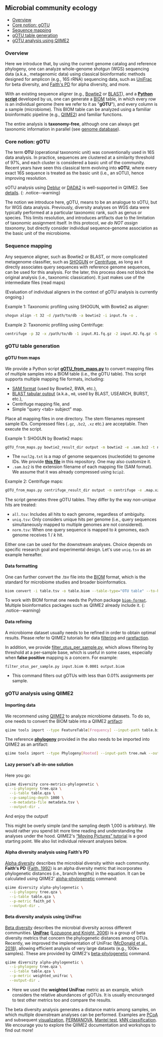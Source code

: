 
## Microbial community ecology

- [Overview](#overview)
- [Core notion: gOTU](#core-notion-gotu)
- [Sequence mapping](#sequence-mapping)
- [gOTU table generation](#gotu-table-generation)
- [gOTU analysis using QIIME2](#gotu-analysis-using-qiime2)


### Overview

Here we introduce that, by using the current genome catalog and reference phylogeny, one can analyze whole-genome shotgun (WGS) sequencing data (a.k.a., metagenomic data) using classical bioinformatic methods designed for amplicon (e.g., 16S rRNA) sequencing data, such as [UniFrac](https://en.wikipedia.org/wiki/UniFrac) for beta diversity, and [Faith's PD](https://en.wikipedia.org/wiki/Phylogenetic_diversity) for alpha diversity, and more.

With an existing sequence aligner (e.g., [Bowtie2](http://bowtie-bio.sourceforge.net/bowtie2/index.shtml) or [BLAST](https://blast.ncbi.nlm.nih.gov/Blast.cgi)), and a [**Python script**](../code/scripts/gOTU_from_maps.py) developed by us, one can generate a [BIOM](http://biom-format.org/) table, in which every row is an individual genome (here we refer to it as "**gOTU**"), and every column is a sample (microbiome). This BIOM table can be analyzed using a familiar bioinformatic pipeline (e.g., [QIIME2](https://qiime2.org/)) and familiar functions.

The entire analysis is **taxonomy-free**, although one can always get taxonomic information in parallel (see [genome database](genome_database)).


### Core notion: gOTU

The term **OTU** (operational taxonomic unit) was conventionally used in 16S data analysis. In practice, sequences are clustered at a similarity threshold of 97%, and each cluster is considered a basic unit of the community. Recent years have seen this classical term evolving into **sOTU**, where every exact 16S sequence is treated as the basic unit (i.e., an sOTU), hence improving resolution.

sOTU analysis using [Deblur](https://github.com/biocore/deblur) or [DADA2](https://benjjneb.github.io/dada2/) is well-supported in QIIME2. See [details](https://docs.qiime2.org/2020.2/tutorials/qiime2-for-experienced-microbiome-researchers/#denoising).
{: .notice--warning}

The notion we introduce here, gOTU, means to be an analogue to sOTU, but for WGS data analysis. Previously, diversity analyses on WGS data were typically performed at a particular taxonomic rank, such as genus or species. This limits resolution, and introduces artifacts due to the limitation of taxonomic assignment itself. In this protocol, _we do NOT assign taxonomy_, but directly consider individual sequence-genome association as the basic unit of the microbiome.


### Sequence mapping

Any sequence aligner, such as Bowtie2 or BLAST, or more complicated metagenome classifier, such as [SHOGUN](https://github.com/knights-lab/SHOGUN) or [Centrifuge](https://ccb.jhu.edu/software/centrifuge/), as long as it directly associates query sequences with reference genome sequences, can be used for this analysis. For the later, this process does not block the original analysis (i.e., taxonomic classication). It just makes use of the intermediate files (read maps)

(Evaluation of individual aligners in the context of gOTU analysis is currently ongoing.)

Example 1: Taxonomic profiling using SHOGUN, with Bowtie2 as aligner:

```bash
shogun align -t 32 -d /path/to/db -a bowtie2 -i input.fa -o .
```

Example 2: Taxonomic profiling using Centrifuge:

```bash
centrifuge -p 32 -x /path/to/db -1 input.R1.fq.gz -2 input.R2.fq.gz -S output.map
```


### gOTU table generation

#### gOTU from maps

We provide a Python script [**gOTU_from_maps.py**](../code/scripts/gOTU_from_maps.py) to convert mapping files of multiple samples into a BIOM table (i.e., the gOTU table). This script supports multiple mapping file formats, including:
- [SAM format](https://en.wikipedia.org/wiki/SAM_(file_format)) (used by Bowtie2, BWA, etc.),
- [BLAST tabular output](http://www.metagenomics.wiki/tools/blast/blastn-output-format-6) (a.k.a., `m8`, used by BLAST, USEARCH, BURST, etc.),
- Centrifuge mapping file, and
- Simple "query \<tab\> subject" map.

Place all mapping files in one directory. The stem filenames represent sample IDs. Compressed files (`.gz`, `.bz2`, `.xz` etc.) are acceptable. Then execute the script.

Example 1: SHOGUN by Bowtie2 maps:

```bash
gOTU_from_maps.py bowtie2_result_dir output -m bowtie2 -e .sam.bz2 -t nucl2g.txt
```

- The `nucl2g.txt` is a map of genome sequences (nucleotide) to genome IDs. We provide [**this file**](../data/genomes/nucl2g.txt.bz2) in this repository. One may also customize it.
- `.sam.bz2` is the extension filename of each mapping file (SAM format). We assume that it was already compressed using `bzip2`.

Example 2: Centrifuge maps:

```bash
gOTU_from_maps.py centrifuge_result_dir output -m centrifuge -e .map.xz -t nucl2g.txt
```

The script generates three gOTU tables. They differ by the way _non-unique_ hits are treated:

- `all.tsv`: Includes all hits to each genome, regardless of ambiguity.
- `uniq.tsv`: Only considers unique hits per genome (i.e., query sequences simultaneously mapped to multiple genomes are not considered).
- `norm.tsv`: When one query sequence is mapped to _k_ genomes, each genome receives 1 / _k_ hit.

Either one can be used for the downstream analyses. Choice depends on specific research goal and experimental design. Let's use `uniq.tsv` as an example hereafter.

#### Data formatting

One can further convert the .tsv file into the [BIOM](http://biom-format.org/) format, which is the standard for microbiome studies and broader bioinformatics.

```bash
biom convert -i table.tsv -o table.biom --table-type="OTU table" --to-hdf5
```

To work with BIOM format one needs the Python package [`biom-format`](https://pypi.org/project/biom-format/). Multiple bioinformatics packages such as QIIME2 already include it. 
{: .notice--warning}

#### Data refining

A microbiome dataset usually needs to be refined in order to obtain optimal results. Please refer to QIIME2 tutorials for data [filtering](https://docs.qiime2.org/2020.2/tutorials/filtering/) and [rarefaction](https://docs.qiime2.org/2020.2/plugins/available/feature-table/rarefy/).

In addition, we provide [filter_otus_per_sample.py](../code/scripts/filter_otus_per_sample.py), which allows filtering by threshold at a per-sample base, which is useful in some cases, especially when **false positive** mapping is a concern. For example:

```bash
filter_otus_per_sample.py input.biom 0.0001 output.biom
```

- This command filters out gOTUs with less than 0.01% assignments per sample.


### gOTU analysis using QIIME2

#### Importing data

We recommend using [QIIME2](https://qiime2.org/) to analyze microbiome datasets. To do so, one needs to convert the BIOM table into a QIIME2 [artifact](https://docs.qiime2.org/2020.2/concepts/#data-files-qiime-2-artifacts):

```bash
qiime tools import --type FeatureTable[Frequency] --input-path table.biom --output-path table.qza
```

The reference [**phylogeny**](../data/trees/astral/branch_length/cons/collapsed/astral.cons.nid.e5p50.nwk) provided in the also needs to be imported into QIIME2 as an artifact:

```bash
qiime tools import --type Phylogeny[Rooted] --input-path tree.nwk --output-path tree.qza
```

#### Lazy person's all-in-one solution

Here you go:

```bash
qiime diversity core-metrics-phylogenetic \
  --i-phylogeny tree.qza \
  --i-table table.qza \
  --p-sampling-depth 1000 \
  --m-metadata-file metadata.tsv \
  --output-dir .
```

And enjoy the output!

This might be overly simple (and the sampling depth 1,000 is arbitrary). We would rather you spend bit more time reading and understanding the analyses under the hood. QIIME2's [“Moving Pictures” tutorial](https://docs.qiime2.org/2020.2/tutorials/moving-pictures/) is a good starting point. We also list individual relevant analyses below.

#### Alpha diversity analysis using Faith's PD

[Alpha diversity](https://en.wikipedia.org/wiki/Alpha_diversity) describes the microbial diversity within each community. **Faith's PD** ([Faith, 1992](https://www.sciencedirect.com/science/article/abs/pii/0006320792912013)) is an alpha diversity metric that incorporates phylogenetic distances (i.e., branch lengths) in the equation. It can be calculated using QIIME2' [alpha-phylogenetic](https://docs.qiime2.org/2020.2/plugins/available/diversity/alpha-phylogenetic/) command:

```bash
qiime diversity alpha-phylogenetic \
  --i-phylogeny tree.qza \
  --i-table table.qza \
  --p-metric faith_pd \
  --output-dir .
```

#### Beta diversity analysis using UniFrac

[Beta diversity](https://en.wikipedia.org/wiki/Beta_diversity) describes the microbial diversity across different communities. [**UniFrac**](https://en.wikipedia.org/wiki/UniFrac) ([Lozupone and Knight, 2006](https://aem.asm.org/content/71/12/8228)) is a group of beta diversity metrics that concern the phylogenetic distances among OTUs. Recently, we improved the implementation of UniFrac ([McDonald et al., 2018](https://www.nature.com/articles/s41592-018-0187-8)), allowing efficient analysis of very large datasets (e.g., 100k+ samples). These are provided by QIIME2's [beta-phylogenetic](https://docs.qiime2.org/2020.2/plugins/available/diversity/beta-phylogenetic/) command.

```bash
qiime diversity alpha-phylogenetic \
  --i-phylogeny tree.qza \
  --i-table table.qza \
  --p-metric weighted_unifrac \
  --output-dir .
```

- Here we used the **weighted UniFrac** metric as an example, which considers the relative abundances of gOTUs. It is usually encouranged to test other metrics too and compare the results.

The beta diversity analysis generates a distance matrix among samples, on which multiple downstream analyses can be performed. Examples are [PCoA](https://docs.qiime2.org/2020.2/plugins/available/diversity/pcoa/) and subsequent [visualization](https://docs.qiime2.org/2020.2/plugins/available/emperor/plot/), [PERMANOVA](https://docs.qiime2.org/2020.2/plugins/available/diversity/beta-group-significance/), [Mantel test](https://docs.qiime2.org/2020.2/plugins/available/diversity/mantel/), [kNN classification](https://docs.qiime2.org/2020.2/plugins/available/sample-classifier/classify-samples-from-dist/). We encourage you to explore the QIIME2 documentation and workshops to find out more!
